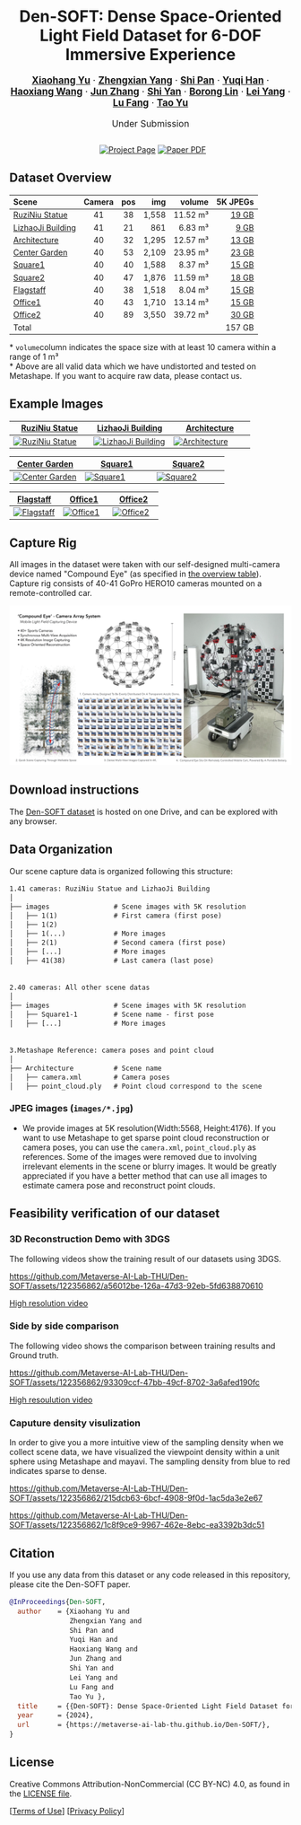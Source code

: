 <div align="center">
  <h1>Den-SOFT: Dense Space-Oriented Light Field Dataset for 6-DOF Immersive Experience </h1>

  <p style="font-size:1.2em">
    <a href=""><strong>Xiaohang Yu</strong></a> ·
    <a href=""><strong>Zhengxian Yang</strong></a> ·
    <a href=""><strong>Shi Pan</strong></a> ·
    <a href=""><strong>Yuqi Han</strong></a> ·
    <a href=""><strong>Haoxiang Wang</strong></a> ·
    <a href=""><strong>Jun Zhang</strong></a> ·
    <a href=""><strong>Shi Yan</strong></a> ·
    <a href=""><strong>Borong Lin</strong></a> ·
    <a href=""><strong>Lei Yang</strong></a> ·
    <a href=""><strong>Lu Fang</strong></a> ·
    <a href="https://ytrock.com"><strong>Tao Yu</strong></a>
  </p>
  <p align="center" style="font-size:16px">Under Submission</p>


  <p align="center" style="margin: 2em auto;">
    <a href='https://metaverse-ai-lab-thu.github.io/Den-SOFT/' style='padding-left: 0.5rem;'><img src='https://img.shields.io/badge/Den--SOFT-Project_page-orange?style=flat&logo=databricks&logoColor=orange/' alt='Project Page'></a>
    <a href='https://arxiv.org/abs/2403.09973'><img src='https://img.shields.io/badge/arXiv-Paper_PDF-red?style=flat&logo=arXiv&logoColor=green' alt='Paper PDF'></a>
    <!--<a href='https://dl.acm.org/doi/10.1145/3592106'><img src='https://img.shields.io/badge/Paper-PDF-green?style=flat&logo=arXiv&logoColor=green' alt='DOI'></a>
    <a href='https://youtu.be/GdvxgsITZOw'><img src='https://img.shields.io/badge/YouTube-Video-red?style=flat&logo=YouTube&logoColor=red' alt='YouTube Video'></a>-->
  </p>
</div>

## Dataset Overview

Scene                               |           Camera          |            pos            |            img           |           volume          |       5K&nbsp;JPEGs 
:-----------------------------------| :------------------------:| :------------------------:| ------------------------:| -------------------------:|---------------------------:
[RuziNiu Statue][Ruziniu_index]     |            41             |            38             |          1,558           |          11.52 m&sup3;    |[19&nbsp;GB][Ruziniu_index] 
[LizhaoJi Building][Lizhaoji_index] |            41             |            21             |            861           |           6.83 m&sup3;    |[9&nbsp;GB ][Lizhaoji_index] 
[Architecture][Architecture_index]  |            40             |            32             |          1,295           |          12.57 m&sup3;    |[13&nbsp;GB][Architecture_index] 
[Center Garden][CenterGarden_index] |            40             |            53             |          2,109           |          23.95 m&sup3;    |[23&nbsp;GB][CenterGarden_index]
[Square1][Square1_index]            |            40             |            40             |          1,588           |           8.37 m&sup3;    |[15&nbsp;GB][Square1_index] 
[Square2][Square2_index]            |            40             |            47             |          1,876           |          11.59 m&sup3;    |[18&nbsp;GB][Square2_index] 
[Flagstaff][Flagstaff_index]        |            40             |            38             |          1,518           |           8.04 m&sup3;    |[15&nbsp;GB][Flagstaff_index]  
[Office1][Office1_index]            |            40             |            43             |          1,710           |          13.14 m&sup3;    |[15&nbsp;GB][Office1_index]
[Office2][Office2_index]            |            40             |            89             |          3,550           |           39.72 m&sup3;   |[30&nbsp;GB][Office2_index]
Total                               |                                                                                                                                 |     |       |    |157&nbsp;GB |  

\* `volume`column indicates the space size with at least 10 camera within a range of 1 m&sup3;  
\* Above are all valid data which we have undistorted and tested on Metashape. If you want to acquire raw data, please contact us.

[Ruziniu_index]: https://1drv.ms/f/c/32a0e05acdea165d/Ql0W6s1a4KAggDKwGwAAAAAAeSGNVfUHwq3O6Q
[Lizhaoji_index]: https://1drv.ms/f/c/32a0e05acdea165d/Ql0W6s1a4KAggDKwGwAAAAAAeSGNVfUHwq3O6Q
[Architecture_index]: https://1drv.ms/f/c/32a0e05acdea165d/Ql0W6s1a4KAggDKwGwAAAAAAeSGNVfUHwq3O6Q
[CenterGarden_index]: https://1drv.ms/f/c/32a0e05acdea165d/Ql0W6s1a4KAggDKwGwAAAAAAeSGNVfUHwq3O6Q
[Square1_index]: https://1drv.ms/f/c/32a0e05acdea165d/Ql0W6s1a4KAggDKwGwAAAAAAeSGNVfUHwq3O6Q
[Square2_index]: https://1drv.ms/f/c/32a0e05acdea165d/Ql0W6s1a4KAggDKwGwAAAAAAeSGNVfUHwq3O6Q
[Flagstaff_index]: https://1drv.ms/f/c/32a0e05acdea165d/Ql0W6s1a4KAggDKwGwAAAAAAeSGNVfUHwq3O6Q
[Office1_index]: https://1drv.ms/f/c/32a0e05acdea165d/Ql0W6s1a4KAggDKwGwAAAAAAeSGNVfUHwq3O6Q
[Office2_index]: https://1drv.ms/f/c/32a0e05acdea165d/Ql0W6s1a4KAggDKwGwAAAAAAeSGNVfUHwq3O6Q


## Example Images

<table>
<thead>
  <tr>
    <th><a href="https://1drv.ms/f/c/32a0e05acdea165d/Ql0W6s1a4KAggDKwGwAAAAAAeSGNVfUHwq3O6Q">RuziNiu Statue</a></th>
    <th><a href="https://1drv.ms/f/c/32a0e05acdea165d/Ql0W6s1a4KAggDKwGwAAAAAAeSGNVfUHwq3O6Q">LizhaoJi Building</a></th>
    <th><a href="https://1drv.ms/f/c/32a0e05acdea165d/Ql0W6s1a4KAggDKwGwAAAAAAeSGNVfUHwq3O6Q">Architecture</a></th>
  </tr>
</thead>
<tbody>
  <tr>
    <td width="33%"> <a href="https://1drv.ms/f/c/32a0e05acdea165d/Ql0W6s1a4KAggDKwGwAAAAAAeSGNVfUHwq3O6Q"> <img src="static/images/media/RuziNiu Statue.jpg" alt="RuziNiu Statue" alt="RuziNiu Statue"> </a> </td>
    <td width="33%"> <a href="https://1drv.ms/f/c/32a0e05acdea165d/Ql0W6s1a4KAggDKwGwAAAAAAeSGNVfUHwq3O6Q"> <img src="static/images/media/LizhaoJi Building.jpg" alt="LizhaoJi Building" alt="LizhaoJi Building"> </a> </td>
    <td width="33%"> <a href="https://1drv.ms/f/c/32a0e05acdea165d/Ql0W6s1a4KAggDKwGwAAAAAAeSGNVfUHwq3O6Q"> <img src="static/images/media/Architecture.jpg" alt="Architecture" alt="Architecture"> </a> </td>
  </tr>
</tbody>
</table>

<table>
<thead>
  <tr>
    <th><a href="https://1drv.ms/f/c/32a0e05acdea165d/Ql0W6s1a4KAggDKwGwAAAAAAeSGNVfUHwq3O6Q">Center Garden</a></th>
    <th><a href="https://1drv.ms/f/c/32a0e05acdea165d/Ql0W6s1a4KAggDKwGwAAAAAAeSGNVfUHwq3O6Q">Square1</a></th>
    <th><a href="https://1drv.ms/f/c/32a0e05acdea165d/Ql0W6s1a4KAggDKwGwAAAAAAeSGNVfUHwq3O6Q">Square2</a></th>
  </tr>
</thead>
<tbody>
  <tr>
    <td width="33%"> <a href="https://1drv.ms/f/c/32a0e05acdea165d/Ql0W6s1a4KAggDKwGwAAAAAAeSGNVfUHwq3O6Q"> <img src="static/images/media/Center Garden.jpg" alt="Center Garden" alt="Center Garden"> </a> </td>
    <td width="33%"> <a href="https://1drv.ms/f/c/32a0e05acdea165d/Ql0W6s1a4KAggDKwGwAAAAAAeSGNVfUHwq3O6Q"> <img src="static/images/media/Square1.jpg" alt="Square1" alt="Square1"> </a> </td>
    <td width="33%"> <a href="https://1drv.ms/f/c/32a0e05acdea165d/Ql0W6s1a4KAggDKwGwAAAAAAeSGNVfUHwq3O6Q"> <img src="static/images/media/Square2.jpg" alt="Square2" alt="Square2"> </a> </td>
  </tr>
</tbody>
</table>

<table>
<thead>
  <tr>
    <th><a href="https://1drv.ms/f/c/32a0e05acdea165d/Ql0W6s1a4KAggDKwGwAAAAAAeSGNVfUHwq3O6Q">Flagstaff</a></th>
    <th><a href="https://1drv.ms/f/c/32a0e05acdea165d/Ql0W6s1a4KAggDKwGwAAAAAAeSGNVfUHwq3O6Q">Office1</a></th>
    <th><a href="https://1drv.ms/f/c/32a0e05acdea165d/Ql0W6s1a4KAggDKwGwAAAAAAeSGNVfUHwq3O6Q">Office2</a></th>
  </tr>
</thead>
<tbody>
  <tr>
    <td width="33%"> <a href="https://1drv.ms/f/c/32a0e05acdea165d/Ql0W6s1a4KAggDKwGwAAAAAAeSGNVfUHwq3O6Q"> <img src="static/images/media/Flagstaff.jpg" alt="Flagstaff" alt="Flagstaff"> </a> </td>
    <td width="33%"> <a href="https://1drv.ms/f/c/32a0e05acdea165d/Ql0W6s1a4KAggDKwGwAAAAAAeSGNVfUHwq3O6Q"> <img src="static/images/media/Office1.jpg" alt="Office1" alt="Office1"> </a> </td>
    <td width="33%"> <a href="https://1drv.ms/f/c/32a0e05acdea165d/Ql0W6s1a4KAggDKwGwAAAAAAeSGNVfUHwq3O6Q"> <img src="static/images/media/Office2.jpg" alt="Office2" alt="Office2"> </a> </td>
  </tr>
</tbody>
</table>

## Capture Rig

All images in the dataset were taken with our self-designed multi-camera device named "Compound Eye"  (as specified in [the overview table](#dataset-overview)). Capture rig consists of  40-41 GoPro HERO10 cameras mounted on a remote-controlled car.

![Capture rig model](static/images/capture%20rig.jpg)

## Download instructions

The [Den-SOFT dataset](https://1drv.ms/f/c/32a0e05acdea165d/Ql0W6s1a4KAggDKwGwAAAAAAeSGNVfUHwq3O6Q) is hosted on one Drive, and can be explored with any browser.

## Data Organization

Our scene capture data is organized following this structure:
```
1.41 cameras: RuziNiu Statue and LizhaoJi Building
│
├── images                # Scene images with 5K resolution
│   ├── 1(1)              # First camera (first pose)
│   ├── 1(2)              
│   ├── 1(...)            # More images
│   ├── 2(1)              # Second camera (first pose)
│   ├── [...]             # More images
│   ├── 41(38)            # Last camera (last pose)


2.40 cameras: All other scene datas
│
├── images                # Scene images with 5K resolution
│   ├── Square1-1         # Scene name - first pose
│   ├── [...]             # More images


3.Metashape Reference: camera poses and point cloud
│
├── Architecture          # Scene name
│   ├── camera.xml        # Camera poses
│   ├── point_cloud.ply   # Point cloud correspond to the scene

```


### JPEG images (`images/*.jpg`)

* We provide images at 5K resolution(Width:5568, Height:4176). If you want to use Metashape to get sparse point cloud reconstruction or camera poses, you can use the  `camera.xml`, `point_cloud.ply` as references. Some of the images were removed due to involving irrelevant elements in the scene or blurry images. It would be greatly appreciated if you have a better method that can use all images to estimate camera pose and reconstruct point clouds.

## Feasibility verification of our dataset

### 3D Reconstruction Demo with 3DGS

The following videos show the training result of our datasets using 3DGS.



https://github.com/Metaverse-AI-Lab-THU/Den-SOFT/assets/122356862/a56012be-126a-47d3-92eb-5fd638870610


[High resolution video](https://cloud.tsinghua.edu.cn/f/0ecde282f3fa4a0cb892/)


### Side by side comparison 

The following video shows the comparison between training results and Ground truth.



https://github.com/Metaverse-AI-Lab-THU/Den-SOFT/assets/122356862/93309ccf-47bb-49cf-8702-3a6afed190fc



[High resoulution video](https://cloud.tsinghua.edu.cn/f/22ddd702f6644f77bc69/)

### Caputure density visulization

In order to give you a more intuitive view of the sampling density when we collect scene data, we have visualized the viewpoint density within a unit sphere using Metashape and mayavi. The sampling density from blue to red indicates sparse to dense.



https://github.com/Metaverse-AI-Lab-THU/Den-SOFT/assets/122356862/215dcb63-6bcf-4908-9f0d-1ac5da3e2e67




https://github.com/Metaverse-AI-Lab-THU/Den-SOFT/assets/122356862/1c8f9ce9-9967-462e-8ebc-ea3392b3dc51




## Citation
If you use any data from this dataset or any code released in this repository, please cite the Den-SOFT paper.

```bibtex
@InProceedings{Den-SOFT,
  author    = {Xiaohang Yu and
               Zhengxian Yang and
               Shi Pan and
               Yuqi Han and
               Haoxiang Wang and
               Jun Zhang and
               Shi Yan and
               Lei Yang and
               Lu Fang and
               Tao Yu },
  title     = {{Den-SOFT}: Dense Space-Oriented Light Field Dataset for 6-DOF Immersive Experience},
  year      = {2024},
  url       = {https://metaverse-ai-lab-thu.github.io/Den-SOFT/},
}
```

## License
Creative Commons Attribution-NonCommercial (CC BY-NC) 4.0,
as found in the [LICENSE file](LICENSE).

[[Terms of Use](https://opensource.fb.com/legal/terms/)]
[[Privacy Policy](https://opensource.fb.com/legal/privacy)]
